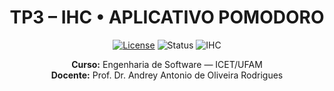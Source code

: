<h1 align="center">TP3 – IHC • APLICATIVO POMODORO</h1>

<p align="center">
  <a href="LICENSE"><img alt="License" src="https://img.shields.io/badge/license-MIT-blue.svg"></a>
  <img alt="Status" src="https://img.shields.io/badge/status-em%20andamento-%23f59e0b">
  <img alt="IHC" src="https://img.shields.io/badge/IHC-Usabilidade%20•%20UX%20•%20Comunicabilidade-%23531373">
</p>

<p align="center">
  <b>Curso:</b> Engenharia de Software — ICET/UFAM<br>
  <b>Docente:</b> Prof. Dr. Andrey Antonio de Oliveira Rodrigues
</p>
